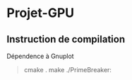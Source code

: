 # Projet-GPU

## Instruction de compilation

Dépendence à Gnuplot

> cmake .
> make
> ./PrimeBreaker:

